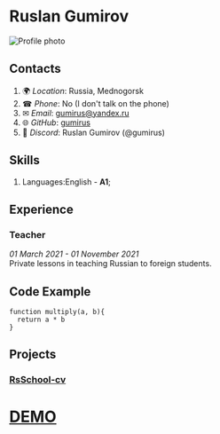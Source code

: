 # **Ruslan Gumirov**

![Profile photo](https://i.ibb.co/GMfLYh3/photo-2021-11-15-22-59-54-1.png)

## **Contacts**

1. &#127757; _Location_: Russia, Mednogorsk
2. &#9742; _Phone_: No (I don't talk on the phone)
3. &#9993; _Email_: gumirus@yandex.ru
4. &#127760; _GitHub_: [gumirus](https://github.com/gumirus)
5. &#128172; _Discord_: Ruslan Gumirov (@gumirus)

## **Skills**

1. Languages:English - **A1**;<br />

## **Experience**<br />

### **Teacher**<br />

_01 March 2021 - 01 November 2021_<br />
Private lessons in teaching Russian to foreign students.<br />

## **Code Example**

```
function multiply(a, b){
  return a * b
}
```

## **Projects**

### [RsSchool-cv](https://github.com/gumirus/rsschool-cv)

# [DEMO](https://gumirus.github.io/demo_rsschool-cv)
